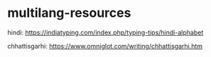 # multilang-resources

hindi: https://indiatyping.com/index.php/typing-tips/hindi-alphabet

chhattisgarhi: https://www.omniglot.com/writing/chhattisgarhi.htm
